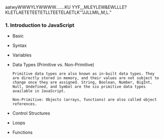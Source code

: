 aatwyWWWYLYWWWW.......KU YYF,,,MLEYLEW&EWLLLE?KLETLAETETEETETLLTEETELAETLK'"JJLLMIL,M,L."

### 1. Introduction to JavaScript

- Basic
- Syntax
- Variables
- Data Types (Primitive vs. Non-Primitive)

  `Primitive data types are also known as in-built data types. They are directly stored in memory, and their values are not subject to change once they are assigned. String, Boolean, Number, BigInt, Null, Undefined, and Symbol are the six primitive data types available in JavaScript.`

  `Non-Primitive: Objects (arrays, functions) are also called object references.`

- Control Structures
- Loops
- Functions

